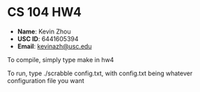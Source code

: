 # CS 104 HW4
- **Name**: Kevin Zhou  
- **USC ID**: 6441605394
- **Email**: kevinazh@usc.edu

To compile, simply type make in hw4

To run, type ./scrabble config.txt, with config.txt being whatever configuration file you want
